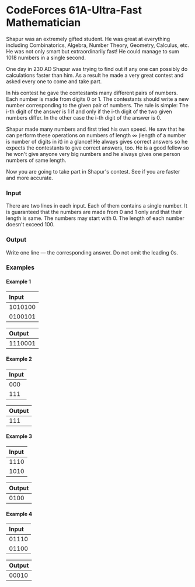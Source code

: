 
# CodeForces 61A-Ultra-Fast Mathematician

Shapur was an extremely gifted student. He was great at everything including Combinatorics, Algebra, Number Theory, Geometry, Calculus, etc. He was not only smart but extraordinarily fast! He could manage to sum 1018 numbers in a single second.

One day in 230 AD Shapur was trying to find out if any one can possibly do calculations faster than him. As a result he made a very great contest and asked every one to come and take part.

In his contest he gave the contestants many different pairs of numbers. Each number is made from digits 0 or 1. The contestants should write a new number corresponding to the given pair of numbers. The rule is simple: The i-th digit of the answer is 1 if and only if the i-th digit of the two given numbers differ. In the other case the i-th digit of the answer is 0.

Shapur made many numbers and first tried his own speed. He saw that he can perform these operations on numbers of length ∞ (length of a number is number of digits in it) in a glance! He always gives correct answers so he expects the contestants to give correct answers, too. He is a good fellow so he won't give anyone very big numbers and he always gives one person numbers of same length.

Now you are going to take part in Shapur's contest. See if you are faster and more accurate.

### Input

There are two lines in each input. Each of them contains a single number. It is guaranteed that the numbers are made from 0 and 1 only and that their length is same. The numbers may start with 0. The length of each number doesn't exceed 100.

### Output

Write one line — the corresponding answer. Do not omit the leading 0s.

### Examples

#### Example 1
| Input       |
| :---------- | 
| 1010100     |
| 0100101     |

| Output          |
| :-------------- | 
| 1110001         |

#### Example 2
| Input       |
| :---------- | 
| 000         |
| 111         |

| Output          |
| :-------------- | 
| 111             |

#### Example 3
| Input       |
| :---------- | 
| 1110        |
| 1010        |

| Output          |
| :-------------- | 
| 0100            |

#### Example 4
| Input       |
| :---------- | 
| 01110       |
| 01100       |

| Output          |
| :-------------- | 
| 00010           |

